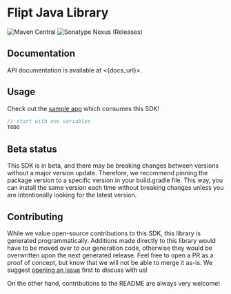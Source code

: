 # Flipt Java Library

![Maven Central](https://img.shields.io/maven-central/v/com.flipt/flipt-java) 
![Sonatype Nexus (Releases)](https://img.shields.io/nexus/r/com.flipt/flipt-java?server=https%3A%2F%2Fs01.oss.sonatype.org)

## Documentation

API documentation is available at <{docs_url}>.

## Usage

Check out the [sample app](.sample-app/app.java) which consumes this SDK!

```java
// start with env variables
TODO
```

## Beta status

This SDK is in beta, and there may be breaking changes between versions without a major version update. Therefore, we recommend pinning the package version to a specific version in your build.gradle file. This way, you can install the same version each time without breaking changes unless you are intentionally looking for the latest version.

## Contributing

While we value open-source contributions to this SDK, this library is generated programmatically. Additions made directly to this library would have to be moved over to our generation code, otherwise they would be overwritten upon the next generated release. Feel free to open a PR as a proof of concept, but know that we will not be able to merge it as-is. We suggest [opening an issue](https://github.com/fern-flipt/flipt-java/issues) first to discuss with us!

On the other hand, contributions to the README are always very welcome!
